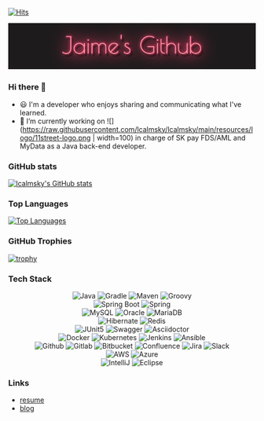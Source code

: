[![Hits](https://hits.seeyoufarm.com/api/count/incr/badge.svg?url=https%3A%2F%2Fgithub.com%2Flcalmsky%2Fhit-counter&count_bg=%2379C83D&title_bg=%23555555&icon=&icon_color=%23E7E7E7&title=hits&edge_flat=true)](https://github.com/lcalmksy)

![](https://raw.githubusercontent.com/lcalmsky/lcalmsky/main/images/jaimes-github-logo-poiret-one-regular.gif)

### Hi there 👋
- :smiley: I'm a developer who enjoys sharing and communicating what I've learned.
- 🔭 I’m currently working on ![](https://raw.githubusercontent.com/lcalmsky/lcalmsky/main/resources/logo/11street-logo.png | width=100) in charge of SK pay FDS/AML and MyData as a Java back-end developer.

### GitHub stats
[![lcalmsky's GitHub stats](https://github-readme-stats.vercel.app/api?username=lcalmsky&theme=highcontrast&count_private=true&show_icons=true&include_all_commits=true)](https://github.com/lcalmksy)

### Top Languages
[![Top Languages](https://github-readme-stats.vercel.app/api/top-langs?username=lcalmsky&layout=compact&hide=javascript,html,css,scss)](https://github.com/lcalmksy)

[//]: <> "[![willianrod's wakatime stats](https://github-readme-stats.vercel.app/api/wakatime?username=lcalmsky)](https://github.com/lcalmsky)"

### GitHub Trophies
[![trophy](https://github-profile-trophy.vercel.app/?username=lcalmsky)](https://github.com/lcalmsky)


[//]: <> "![Java](https://img.shields.io/badge/-Java-black?logo=java&style=social)"
[//]: <> "![Spring](https://img.shields.io/badge/-Spring%20Framework-black?logo=spring&style=social)"
[//]: <> "![MySQL](https://img.shields.io/badge/-MySQL-black?logo=mysql&style=social)"
[//]: <> "![Git](https://img.shields.io/badge/-Git-black?logo=git&style=social)"
[//]: <> "![GitHub](https://img.shields.io/badge/-GitHub-black?logo=github&style=social)"

### Tech Stack
<p align="center">
<img alt="Java" src="https://img.shields.io/badge/Java-007396?style=for-the-badge&logo=Java&logoColor=white"/>
<img alt="Gradle" src="https://img.shields.io/badge/Gradle-02303A?style=for-the-badge&logo=gradle&logoColor=white"/>
<img alt="Maven" src="https://img.shields.io/badge/Maven-C71A36?style=for-the-badge&logo=apache%20maven&logoColor=white"/>
<img alt="Groovy" src="https://img.shields.io/badge/groovy-4298B8?style=for-the-badge&logo=apache%20groovy&logoColor=white"/>
<br>
<img alt="Spring Boot" src="https://img.shields.io/badge/Spring Boot-6DB33F?style=for-the-badge&logo=Spring%20Boot&logoColor=white"/>
<img alt="Spring" src="https://img.shields.io/badge/Spring-6DB33F?style=for-the-badge&logo=Spring&logoColor=white"/>
<br>
<img alt="MySQL" src="https://img.shields.io/badge/mysql-4479A1?style=for-the-badge&logo=mysql&logoColor=white"/>
<img alt="Oracle" src="https://img.shields.io/badge/oracle-F80000?style=for-the-badge&logo=oracle&logoColor=white"/>
<img alt="MariaDB" src="https://img.shields.io/badge/mariadb-003545?style=for-the-badge&logo=mariadb&logoColor=white"/>
<br>
<img alt="Hibernate" src="https://img.shields.io/badge/Hibernate-59666C?style=for-the-badge&logo=Hibernate&logoColor=white"/>
<img alt="Redis" src="https://img.shields.io/badge/redis-DC382D?style=for-the-badge&logo=redis&logoColor=white"/>
<br>
<img alt="JUnit5" src="https://img.shields.io/badge/JUnit5-25A162?style=for-the-badge&logo=JUnit5&logoColor=white"/>
<img alt="Swagger" src="https://img.shields.io/badge/Swagger-85EA2D?style=for-the-badge&logo=Swagger&logoColor=white"/>
<img alt="Asciidoctor" src="https://img.shields.io/badge/asciidoctor-E40046?style=for-the-badge&logo=Asciidoctor&logoColor=white"/>
<br>
<img alt="Docker" src="https://img.shields.io/badge/docker-2496ED?style=for-the-badge&logo=docker&logoColor=white"/>
<img alt="Kubernetes" src="https://img.shields.io/badge/kubernetes-326CE5?style=for-the-badge&logo=kubernetes&logoColor=white"/>
<img alt="Jenkins" src="https://img.shields.io/badge/jenkins-D24939?style=for-the-badge&logo=jenkins&logoColor=white"/>
<img alt="Ansible" src="https://img.shields.io/badge/ansible-EE0000?style=for-the-badge&logo=ansible&logoColor=white"/>
<br>
<img alt="Github" src="https://img.shields.io/badge/github-181717?style=for-the-badge&logo=github&logoColor=white"/>
<img alt="Gitlab" src="https://img.shields.io/badge/gitlab-FCA121?style=for-the-badge&logo=gitlab&logoColor=white"/>
<img alt="Bitbucket" src="https://img.shields.io/badge/bitbucket-0052CC?style=for-the-badge&logo=bitbucket&logoColor=white"/>
<img alt="Confluence" src="https://img.shields.io/badge/confluence-172B4D?style=for-the-badge&logo=confluence&logoColor=white"/>
<img alt="Jira" src="https://img.shields.io/badge/jira-0052CC?style=for-the-badge&logo=jira&logoColor=white"/>
<img alt="Slack" src="https://img.shields.io/badge/slack-4A154B?style=for-the-badge&logo=slack&logoColor=white"/>
<br>
<img alt="AWS" src="https://img.shields.io/badge/aws-232F3E?style=for-the-badge&logo=amazon%20aws&logoColor=white"/>
<img alt="Azure" src="https://img.shields.io/badge/azure-0078D4?style=for-the-badge&logo=microsoft%20azure&logoColor=white"/>
<br>
<img alt="IntelliJ" src="https://img.shields.io/badge/intellij-000000?style=for-the-badge&logo=intellij%20idea&logoColor=white"/>
<img alt="Eclipse" src="https://img.shields.io/badge/eclipse-2C2255?style=for-the-badge&logo=eclipse%20ide&logoColor=white"/>
</p>

### Links
* [resume](https://lcalmsky.github.io/resume/)
* [blog](https://jaime-note.tistory.com/)
